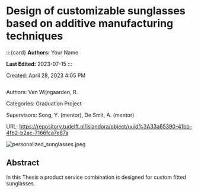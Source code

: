 # Design of customizable sunglasses based on additive manufacturing techniques

:::{card}
**Authors:** Your Name

**Last Edited:** 2023-07-15
:::


Created: April 28, 2023 4:05 PM

```{tags} 3d-scans, personalized
```

Authors: Van Wijngaarden, R.

Categories: Graduation Project

Supervisors: Song, Y. (mentor), De Smit, A. (mentor)

URL: https://repository.tudelft.nl/islandora/object/uuid%3A33a65390-41bb-4fb2-b2ac-7166fca7e87a

![personalized_sunglasses.jpeg](personalized_sunglasses.jpeg)

## Abstract

In this Thesis a product service combination is designed for custom fitted sunglasses.